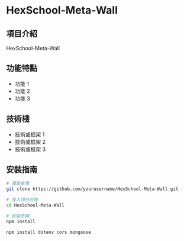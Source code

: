 # HexSchool-Meta-Wall

## 項目介紹
HexSchool-Meta-Wall 

## 功能特點
- 功能 1
- 功能 2
- 功能 3

## 技術棧
- 技術或框架 1
- 技術或框架 2
- 技術或框架 3

## 安裝指南
```bash
# 複製倉庫
git clone https://github.com/yourusername/HexSchool-Meta-Wall.git

# 進入項目目錄
cd HexSchool-Meta-Wall

# 安裝依賴
npm install

npm install dotenv cors mongoose